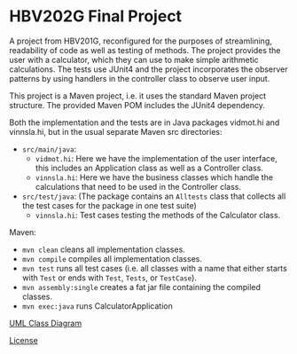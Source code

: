# HBV202G Final Project
A project from HBV201G, reconfigured for the purposes of streamlining, readability of code as well as testing of methods. 
The project provides the user with a calculator, which they can use to make simple arithmetic calculations.
The tests use JUnit4 and the project incorporates the observer patterns by using handlers in the controller class to observe
user input.

This project is a Maven project, i.e. it uses the standard Maven project structure. The provided Maven POM includes the JUnit4 dependency.

Both the implementation and the tests are in Java packages vidmot.hi and vinnsla.hi, but in the usual separate Maven src directories:
- `src/main/java`:
  - `vidmot.hi`: Here we have the implementation of the user interface, this includes an Application class as well as a Controller class.
  - `vinnsla.hi`: Here we have the business classes which handle the calculations that need to be used in the Controller class.
- `src/test/java`: (The package contains an `Alltests` class that collects all the test cases for the package in one test suite)
  - `vinnsla.hi`: Test cases testing the methods of the Calculator class.

Maven:
- `mvn clean` cleans all implementation classes.
- `mvn compile` compiles all implementation classes.
- `mvn test` runs all test cases (i.e. all classes with a name that either starts with `Test` or ends with `Test`, `Tests`, or `TestCase`).
- `mvn assembly:single` creates a fat jar file containing the compiled classes.
- `mvn exec:java` runs CalculatorApplication

[UML Class Diagram](src/site/markdown/documentation.md)

[License](LICENSE.md)
